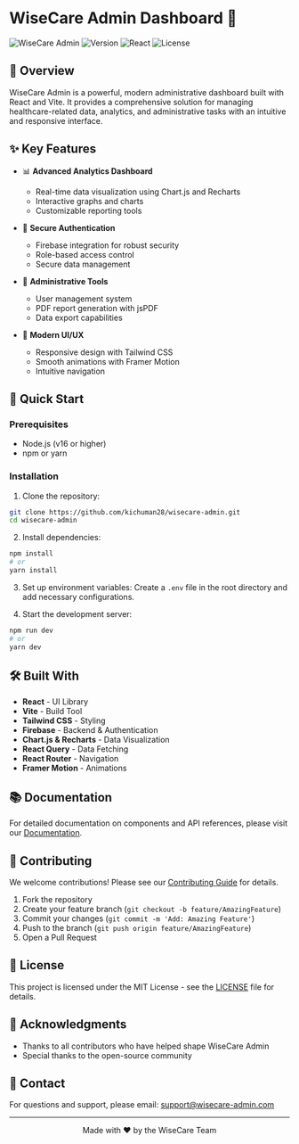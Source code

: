 # WiseCare Admin Dashboard 🚀

![WiseCare Admin](https://img.shields.io/badge/WiseCare-Admin-blue)
![Version](https://img.shields.io/badge/version-1.0.0-green)
![React](https://img.shields.io/badge/React-19.0.0-61DAFB)
![License](https://img.shields.io/badge/license-MIT-blue)

## 🌟 Overview

WiseCare Admin is a powerful, modern administrative dashboard built with React and Vite. It provides a comprehensive solution for managing healthcare-related data, analytics, and administrative tasks with an intuitive and responsive interface.

## ✨ Key Features

- 📊 **Advanced Analytics Dashboard**
  - Real-time data visualization using Chart.js and Recharts
  - Interactive graphs and charts
  - Customizable reporting tools

- 🔐 **Secure Authentication**
  - Firebase integration for robust security
  - Role-based access control
  - Secure data management

- 💼 **Administrative Tools**
  - User management system
  - PDF report generation with jsPDF
  - Data export capabilities

- 🎨 **Modern UI/UX**
  - Responsive design with Tailwind CSS
  - Smooth animations with Framer Motion
  - Intuitive navigation

## 🚀 Quick Start

### Prerequisites

- Node.js (v16 or higher)
- npm or yarn

### Installation

1. Clone the repository:
```bash
git clone https://github.com/kichuman28/wisecare-admin.git
cd wisecare-admin
```

2. Install dependencies:
```bash
npm install
# or
yarn install
```

3. Set up environment variables:
Create a `.env` file in the root directory and add necessary configurations.

4. Start the development server:
```bash
npm run dev
# or
yarn dev
```

## 🛠️ Built With

- **React** - UI Library
- **Vite** - Build Tool
- **Tailwind CSS** - Styling
- **Firebase** - Backend & Authentication
- **Chart.js & Recharts** - Data Visualization
- **React Query** - Data Fetching
- **React Router** - Navigation
- **Framer Motion** - Animations

## 📚 Documentation

For detailed documentation on components and API references, please visit our [Documentation](docs/README.md).

## 🤝 Contributing

We welcome contributions! Please see our [Contributing Guide](CONTRIBUTING.md) for details.

1. Fork the repository
2. Create your feature branch (`git checkout -b feature/AmazingFeature`)
3. Commit your changes (`git commit -m 'Add: Amazing Feature'`)
4. Push to the branch (`git push origin feature/AmazingFeature`)
5. Open a Pull Request

## 📝 License

This project is licensed under the MIT License - see the [LICENSE](LICENSE) file for details.

## 🙏 Acknowledgments

- Thanks to all contributors who have helped shape WiseCare Admin
- Special thanks to the open-source community

## 📧 Contact

For questions and support, please email: support@wisecare-admin.com

---

<div align="center">
Made with ❤️ by the WiseCare Team
</div>
